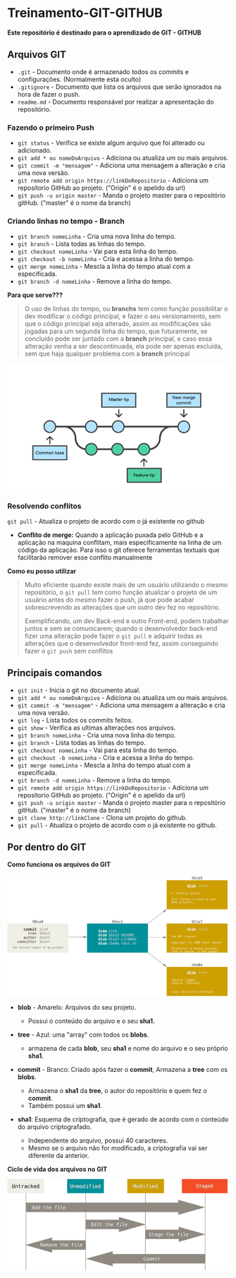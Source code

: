 # Treinamento-GIT-GITHUB
**Este repositório é destinado para o aprendizado de GIT - GITHUB**


## Arquivos GIT

* `.git` - Documento onde é armazenado todos os commits e configurações. (Normalmente esta oculto)
* `.gitignore` - Documento que lista os arquivos que serão ignorados na hora de fazer o push.
* `readme.md` - Documento responsável por realizar a apresentação do repositório.

### Fazendo o primeiro Push

* `git status` - Verifica se existe algum arquivo que foi alterado ou adicionado.
* `git add * ou nomeDoArquivo` - Adiciona ou atualiza um ou mais arquivos.
* `git commit -m "mensagem"` - Adiciona uma mensagem a alteração e cria uma nova versão.
* `git remote add origin https://linkDoRepositorio` - Adiciona um repositorio GitHub ao projeto. ("Origin" é o apelido da url)
* `git push -u origin master` - Manda o projeto master para o repositório gitHub. ("master" é o nome da branch)



### Criando linhas no tempo - Branch

* `git branch nomeLinha` - Cria uma nova linha do tempo.
* `git branch` - Lista todas as linhas do tempo.
* `git checkout nomeLinha` - Vai para esta linha do tempo.
* `git checkout -b nomeLinha` - Cria e acessa a linha do tempo.
* `git merge nomeLinha` - Mescla a linha do tempo atual com a especificada.
* `git branch -d nomeLinha` - Remove a linha do tempo. 



**Para que serve???**

> O uso de linhas do tempo, ou **branchs** tem como função possibilitar o dev modificar o código principal, e fazer o seu versionamento, sem que o código principal seja alterado, assim as modificações são jogadas para um segunda linha do tempo, que futuramente, se concluído pode ser juntado com a **branch** principal, e caso essa alteração venha a ser descontinuada, ela pode ser apenas excluída, sem que haja qualquer problema com a **branch** principal

<img width="500" alt="React and Redux Logo" src="documents/esquemabranch.png" >



### Resolvendo conflitos

``git pull`` - Atualiza o projeto de acordo com o já existente no github

* **Conflito de merge:** Quando a aplicação puxada pelo GitHub e a aplicação na maquina conflitam, mais especificamente na linha de um código da aplicação. Para isso o git oferece ferramentas textuais que facilitarão remover esse conflito manualmente



**Como eu posso utilizar**

> Muito eficiente quando existe mais de um usuário utilizando o mesmo repositório, o `git pull` tem como função atualizar o projeto de um usuário antes do mesmo fazer o push, já que pode acabar sobrescrevendo as alterações que um outro dev fez no repositório. 
>
> Exemplificando, um dev Back-end e outro Front-end, podem trabalhar juntos e sem se comunicarem; quando o desenvolvedor back-end fizer uma alteração pode fazer o `git pull` e adquirir todas as alterações que o desenvolvedor front-end fez, assim conseguindo fazer o `git push` sem conflitos




## Principais comandos
* `git init` - Inicia o git no documento atual.
* `git add * ou nomeDoArquivo` - Adiciona ou atualiza um ou mais arquivos.
* `git commit -m "mensagem"` - Adiciona uma mensagem a alteração e cria uma nova versão.
* `git log` - Lista todos os commits feitos.
* `git show` - Verifica as ultimas alterações nos arquivos.
* `git branch nomeLinha` - Cria uma nova linha do tempo.
* `git branch` - Lista todas as linhas do tempo.
* `git checkout nomeLinha` - Vai para esta linha do tempo.
* `git checkout -b nomeLinha` - Cria e acessa a linha do tempo.
* `git merge nomeLinha` - Mescla a linha do tempo atual com a especificada.
* `git branch -d nomeLinha` - Remove a linha do tempo.
* `git remote add origin https://linkDoRepositorio` - Adiciona um repositorio GitHub ao projeto. ("Origin" é o apelido da url)
* `git push -u origin master` - Manda o projeto master para o repositório gitHub. ("master" é o nome da branch)
* `git clone http://linkClone` - Clona um projeto do github.
* ``git pull`` - Atualiza o projeto de acordo com o já existente no github.

## Por dentro do GIT

**Como funciona os arquivos do GIT**

<img width="500" alt="React and Redux Logo" src="documents/esquema.png" >

* **blob** - Amarelo: Arquivos do seu projeto.
  * Possui o conteúdo do arquivo e o seu **sha1.**
* **tree** - Azul: uma "array" com todos os **blobs**.
  * armazena de cada **blob**, seu **sha1** e nome do arquivo e o seu próprio **sha1.**
* **commit** - Branco: Criado após fazer o **commit**, Armazena a **tree** com os **blobs**.
  * Armazena o **sha1** da **tree**, o autor do repositório e quem fez o **commit**.
  * Também possui um **sha1**.

* **sha1**: Esquema de criptografia, que é gerado de acordo com o conteúdo do arquivo criptografado.
  * Independente do arquivo, possui 40 caracteres.
  * Mesmo se o arquivo não for modificado, a criptografia vai ser diferente da anterior.



**Ciclo de vida dos arquivos no GIT**

<img width="500" alt="React and Redux Logo" src="documents/esquemacommit.png" >